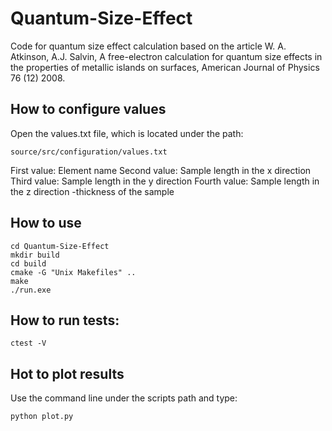 # Quantum-Size-Effect
Code for quantum size effect calculation based on the article W. A. Atkinson, A.J. Salvin, A free-electron calculation for quantum size effects in the properties of metallic islands on surfaces, American Journal of Physics 76 (12) 2008.

## How to configure values 
Open the values.txt file, which is located under the path:

```
source/src/configuration/values.txt
```

First value: Element name
Second value: Sample length in the x direction
Third value: Sample length in the y direction
Fourth value: Sample length in the z direction -thickness of the sample

## How to use
```
cd Quantum-Size-Effect
mkdir build
cd build
cmake -G "Unix Makefiles" ..
make
./run.exe
```

## How to run tests:
```
ctest -V
```

## Hot to plot results 
Use the command line under the scripts path and type:
```
python plot.py
```
